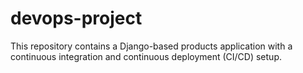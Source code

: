 # devops-project
This repository contains a Django-based products application with a continuous integration and continuous deployment (CI/CD) setup. 
